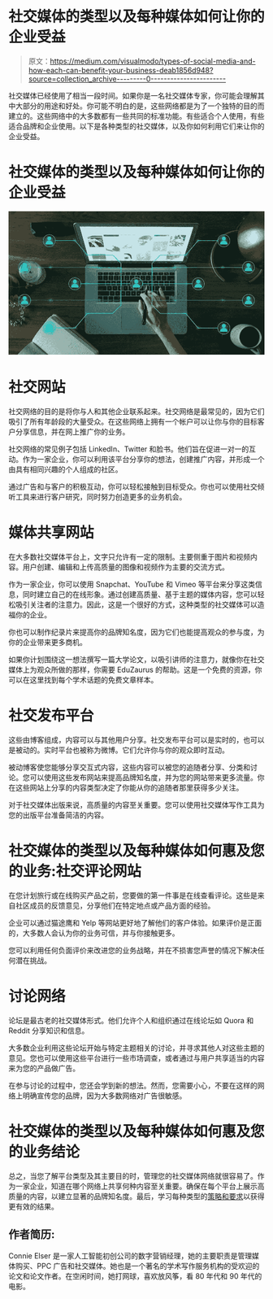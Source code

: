 # 社交媒体的类型以及每种媒体如何让你的企业受益

> 原文：<https://medium.com/visualmodo/types-of-social-media-and-how-each-can-benefit-your-business-deab1856d948?source=collection_archive---------0----------------------->

社交媒体已经使用了相当一段时间。如果你是一名社交媒体专家，你可能会理解其中大部分的用途和好处。你可能不明白的是，这些网络都是为了一个独特的目的而建立的。这些网络中的大多数都有一些共同的标准功能。有些适合个人使用，有些适合品牌和企业使用。以下是各种类型的社交媒体，以及你如何利用它们来让你的企业受益。

# 社交媒体的类型以及每种媒体如何让你的企业受益

![](img/b5fb8df064f595ba101cf6a3202beea2.png)

# 社交网站

社交网络的目的是将你与人和其他企业联系起来。社交网络是最常见的，因为它们吸引了所有年龄段的大量受众。在这些网络上拥有一个帐户可以让你与你的目标客户分享信息，并在网上推广你的业务。

社交网络的常见例子包括 LinkedIn、Twitter 和脸书。他们旨在促进一对一的互动。作为一家企业，你可以利用该平台分享你的想法，创建推广内容，并形成一个由具有相同兴趣的个人组成的社区。

通过广告和与客户的积极互动，你可以轻松接触到目标受众。你也可以使用社交倾听工具来进行客户研究，同时努力创造更多的业务机会。

# 媒体共享网站

在大多数社交媒体平台上，文字只允许有一定的限制。主要侧重于图片和视频内容。用户创建、编辑和上传高质量的图像和视频作为主要的交流方式。

作为一家企业，你可以使用 Snapchat、YouTube 和 Vimeo 等平台来分享这类信息，同时建立自己的在线形象。通过创建高质量、基于主题的媒体内容，您可以轻松吸引关注者的注意力。因此，这是一个很好的方式，这种类型的社交媒体可以造福你的企业。

你也可以制作纪录片来提高你的品牌知名度，因为它们也能提高观众的参与度，为你的企业带来更多商机。

如果你计划围绕这一想法撰写一篇大学论文，以吸引讲师的注意力，就像你在社交媒体上为观众所做的那样，你需要 EduZaurus 的帮助。这是一个免费的资源，你可以在这里找到每个学术话题的免费文章样本。

# 社交发布平台

这些由博客组成，内容可以与其他用户分享。社交发布平台可以是实时的，也可以是被动的。实时平台也被称为微博。它们允许你与你的观众即时互动。

被动博客使您能够分享交互式内容，这些内容可以被您的追随者分享、分类和讨论。您可以使用这些发布网站来提高品牌知名度，并为您的网站带来更多流量。你在这些网站上分享的内容类型决定了你能从你的追随者那里获得多少关注。

对于社交媒体出版来说，高质量的内容至关重要。您可以使用社交媒体写作工具为您的出版平台准备简洁的内容。

# 社交媒体的类型以及每种媒体如何惠及您的业务:社交评论网站

在您计划旅行或在线购买产品之前，您要做的第一件事是在线查看评论。这些是来自社区成员的反馈意见，分享他们在特定地点或产品方面的经验。

企业可以通过猫途鹰和 Yelp 等网站更好地了解他们的客户体验。如果评价是正面的，大多数人会认为你的业务可信，并与你接触更多。

您可以利用任何负面评价来改进您的业务战略，并在不损害您声誉的情况下解决任何潜在挑战。

# 讨论网络

论坛是最古老的社交媒体形式。他们允许个人和组织通过在线论坛如 Quora 和 Reddit 分享知识和信息。

大多数企业利用这些论坛开始与特定主题相关的讨论，并寻求其他人对这些主题的意见。您也可以使用这些平台进行一些市场调查，或者通过与用户共享适当的内容来为您的产品做广告。

在参与讨论的过程中，您还会学到新的想法。然而，您需要小心，不要在这样的网络上明确宣传您的品牌，因为大多数网络对广告很敏感。

# 社交媒体的类型以及每种媒体如何惠及您的业务结论

总之，当您了解平台类型及其主要目的时，管理您的社交媒体网络就很容易了。作为一家企业，知道在哪个网络上共享何种内容至关重要。确保在每个平台上展示高质量的内容，以建立显著的品牌知名度。最后，学习每种类型的[策略和要求](https://visualmodo.com/7-strategic-must-haves-to-diversify-your-digital-marketing/)以获得更有效的结果。

## 作者简历:

Connie Elser 是一家人工智能初创公司的数字营销经理，她的主要职责是管理媒体购买、PPC 广告和社交媒体。她也是一个著名的学术写作服务机构的受欢迎的论文和论文作者。在空闲时间，她打网球，喜欢放风筝，看 80 年代和 90 年代的电影。